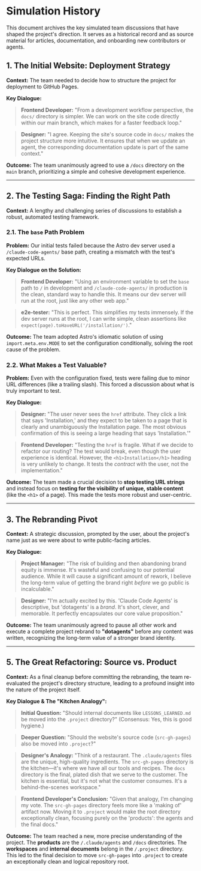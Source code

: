 # Simulation History

This document archives the key simulated team discussions that have shaped the project's direction. It serves as a historical record and as source material for articles, documentation, and onboarding new contributors or agents.

## 1. The Initial Website: Deployment Strategy

**Context:** The team needed to decide how to structure the project for deployment to GitHub Pages.

**Key Dialogue:**

> **Frontend Developer:** "From a development workflow perspective, the `docs/` directory is simpler. We can work on the site code directly within our main branch, which makes for a faster feedback loop."

> **Designer:** "I agree. Keeping the site's source code in `docs/` makes the project structure more intuitive. It ensures that when we update an agent, the corresponding documentation update is part of the same context."

**Outcome:** The team unanimously agreed to use a `/docs` directory on the `main` branch, prioritizing a simple and cohesive development experience.

---

## 2. The Testing Saga: Finding the Right Path

**Context:** A lengthy and challenging series of discussions to establish a robust, automated testing framework.

### 2.1. The `base` Path Problem

**Problem:** Our initial tests failed because the Astro dev server used a ` /claude-code-agents/` base path, creating a mismatch with the test's expected URLs.

**Key Dialogue on the Solution:**

> **Frontend Developer:** "Using an environment variable to set the `base` path to `/` in development and `/claude-code-agents/` in production is the clean, standard way to handle this. It means our dev server will run at the root, just like any other web app."

> **e2e-tester:** "This is perfect. This simplifies my tests immensely. If the dev server runs at the root, I can write simple, clean assertions like `expect(page).toHaveURL('/installation/')`."

**Outcome:** The team adopted Astro's idiomatic solution of using `import.meta.env.MODE` to set the configuration conditionally, solving the root cause of the problem.

### 2.2. What Makes a Test Valuable?

**Problem:** Even with the configuration fixed, tests were failing due to minor URL differences (like a trailing slash). This forced a discussion about what is truly important to test.

**Key Dialogue:**

> **Designer:** "The user never sees the `href` attribute. They click a link that says 'Installation,' and they expect to be taken to a page that is clearly and unambiguously the Installation page. The most obvious confirmation of this is seeing a large heading that says 'Installation.'"

> **Frontend Developer:** "Testing the `href` is fragile. What if we decide to refactor our routing? The test would break, even though the user experience is identical. However, the `<h1>Installation</h1>` heading is very unlikely to change. It tests the *contract* with the user, not the implementation."

**Outcome:** The team made a crucial decision to **stop testing URL strings** and instead focus on **testing for the visibility of unique, stable content** (like the `<h1>` of a page). This made the tests more robust and user-centric.

---

## 3. The Rebranding Pivot

**Context:** A strategic discussion, prompted by the user, about the project's name just as we were about to write public-facing articles.

**Key Dialogue:**

> **Project Manager:** "The risk of building and then abandoning brand equity is immense. It's wasteful and confusing to our potential audience. While it will cause a significant amount of rework, I believe the long-term value of getting the brand right *before* we go public is incalculable."

> **Designer:** "I'm actually excited by this. 'Claude Code Agents' is descriptive, but 'dotagents' is a *brand*. It's short, clever, and memorable. It perfectly encapsulates our core value proposition."

**Outcome:** The team unanimously agreed to pause all other work and execute a complete project rebrand to **"dotagents"** before any content was written, recognizing the long-term value of a stronger brand identity.

---

## 5. The Great Refactoring: Source vs. Product

**Context:** As a final cleanup before committing the rebranding, the team re-evaluated the project's directory structure, leading to a profound insight into the nature of the project itself.

**Key Dialogue & The "Kitchen Analogy":**

> **Initial Question:** "Should internal documents like `LESSONS_LEARNED.md` be moved into the `.project` directory?" (Consensus: Yes, this is good hygiene.)

> **Deeper Question:** "Should the website's source code (`src-gh-pages`) also be moved into `.project`?"

> **Designer's Analogy:** "Think of a restaurant. The `.claude/agents` files are the unique, high-quality ingredients. The `src-gh-pages` directory is the kitchen—it's where we have all our tools and recipes. The `docs` directory is the final, plated dish that we serve to the customer. The kitchen is essential, but it's not what the customer consumes. It's a behind-the-scenes workspace."

> **Frontend Developer's Conclusion:** "Given that analogy, I'm changing my vote. The `src-gh-pages` directory feels more like a 'making of' artifact now. Moving it to `.project` would make the root directory exceptionally clean, focusing purely on the 'products': the agents and the final docs."

**Outcome:** The team reached a new, more precise understanding of the project. The **products** are the `/.claude/agents` and `/docs` directories. The **workspaces** and **internal documents** belong in the `/.project` directory. This led to the final decision to move `src-gh-pages` into `.project` to create an exceptionally clean and logical repository root.
